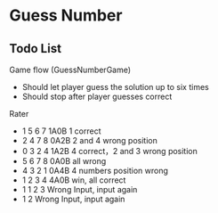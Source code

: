 # Guess Number  

## Todo List

Game flow (GuessNumberGame)
* Should let player guess the solution up to six times
* Should stop after player guesses correct

Rater
* 1 5 6 7	1A0B	1 correct
* 2 4 7 8	0A2B	2 and 4 wrong position
* 0 3 2 4	1A2B	4 correct，2 and 3 wrong position
* 5 6 7 8	0A0B	all wrong
* 4 3 2 1	0A4B	4 numbers position wrong
* 1 2 3 4	4A0B	win, all correct
* 1 1 2 3	Wrong Input, input again
* 1 2	    Wrong Input, input again